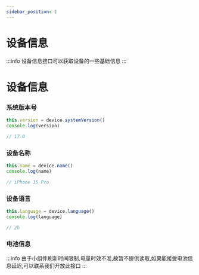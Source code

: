 ```yaml
---
sidebar_position: 1
---
```

# 设备信息
:::info
设备信息接口可以获取设备的一些基础信息
:::

# 设备信息
### 系统版本号
``` js
this.version = device.systemVersion()
console.log(version)

// 17.0
```

### 设备名称
``` js
this.name = device.name()
console.log(name)

// iPhone 15 Pro
```

### 设备语言
``` js
this.language = device.language()
console.log(language)

// zh
```

### 电池信息
:::info
由于小组件刷新时间限制,电量时效不准,故暂不提供读取,如果能接受电池信息延迟,可以联系我们开放此接口
:::
